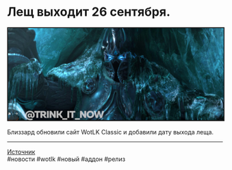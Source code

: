 # Лещ выходит 26 сентября.

<center>
<img src=https://raw.githubusercontent.com/MagicalCow/TrinkIT-News/main/Assets/WH327919/WH327919-01.jpg float=center border=2></a>
</center>  

Близзард обновили сайт WotLK Classic и добавили дату выхода леща.


---
<a href="https://www.wowhead.com/news/327919">Источник</a>  
#новости #wotlk #новый #аддон #релиз